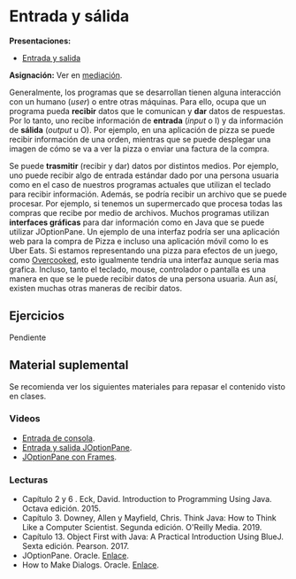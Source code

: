 # Entrada y sálida

**Presentaciones:**

- [Entrada y salida](./03-Entrada_salida/pres/05-IO.pdf)

**Asignación:** Ver en [mediación](https://mv1.mediacionvirtual.ucr.ac.cr/mod/assign/view.php?id=1768907).

Generalmente, los programas que se desarrollan tienen alguna interacción con un humano (*user*) o entre otras máquinas. Para ello, ocupa que un programa pueda **recibir** datos que le comunican y **dar** datos de respuestas. Por lo tanto, uno recibe información de **entrada** (*input* o I) y da información de **sálida** (*output* u O). Por ejemplo, en una aplicación de pizza se puede recibir información de una orden, mientras que se puede desplegar una imagen de cómo se va a ver la pizza o enviar una factura de la compra.
 
Se puede **trasmitir** (recibir y dar) datos por distintos medios. Por ejemplo, uno puede recibir algo de entrada estándar dado por una persona usuaria como en el caso de nuestros programas actuales que utilizan el teclado para recibir información. Además, se podría recibir un archivo que se puede procesar. Por ejemplo, si tenemos un supermercado que procesa todas las compras que recibe por medio de archivos. Muchos programas utilizan **interfaces gráficas** para dar información como en Java que se puede utilizar JOptionPane. Un ejemplo de una interfaz podría ser una aplicación web para la compra de Pizza e incluso una aplicación móvil como lo es Uber Eats. Si estamos representando una pizza para efectos de un juego, como [Overcooked](https://www.team17.com/games/overcooked/), esto igualmente tendría una interfaz aunque seria mas grafica. Incluso, tanto el teclado, mouse, controlador o pantalla es una manera en que se le puede recibir datos de una persona usuaria. Aun así, existen muchas otras maneras de recibir datos.

## Ejercicios

Pendiente

## Material suplemental

Se recomienda ver los siguientes materiales para repasar el contenido visto en clases.

### Videos

- [Entrada de consola](https://youtu.be/5DdacOkrTgo).
- [Entrada y salida JOptionPane](https://youtu.be/VFAG5uedkm4).
- [JOptionPane con Frames](https://youtu.be/GLUA5maVxoY).

### Lecturas

- Capítulo 2 y 6 . Eck, David. Introduction to Programming Using Java. Octava edición. 2015.
- Capítulo 3. Downey, Allen y Mayfield, Chris. Think Java: How to Think Like a Computer Scientist. Segunda edición. O'Reilly Media. 2019.
- Capítulo 13. Object First with Java: A Practical Introduction Using BlueJ. Sexta edición. Pearson. 2017.
- JOptionPane. Oracle. [Enlace](https://docs.oracle.com/javase/7/docs/api/javax/swing/JOptionPane.html).
- How to Make Dialogs. Oracle. [Enlace](https://docs.oracle.com/javase/tutorial/uiswing/components/dialog.html).
